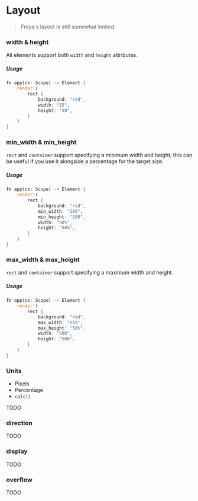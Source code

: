 # Layout

> Freya's layout is still somewhat limited.

### width & height
All elements support both `width` and `height` attributes.

##### Usage

```rust
fn app(cx: Scope) -> Element {
    render!(
        rect {
            background: "red",
            width: "15",
            height: "50",
        }
    )
}
```

### min_width & min_height

`rect` and `container` support specifying a minimum width and height, this can be useful if you use it alongside a percentage for the target size.

##### Usage

```rust
fn app(cx: Scope) -> Element {
    render!(
        rect {
            background: "red",
            min_width: "100",
            min_height: "100",
            width: "50%",
            height: "50%",
        }
    )
}
```

### max_width & max_height

`rect` and `container` support specifying a maximum width and height.

##### Usage

```rust
fn app(cx: Scope) -> Element {
    render!(
        rect {
            background: "red",
            max_width: "50%",
            max_height: "50%",
            width: "500",
            height: "500",
        }
    )
}
```

### Units
- Pixels
- Percentage
- `calc()`

TODO

### direction

TODO

### display

TODO

### overflow

TODO